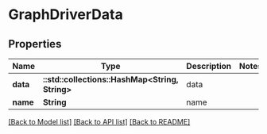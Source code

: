 # GraphDriverData

## Properties

Name | Type | Description | Notes
------------ | ------------- | ------------- | -------------
**data** | **::std::collections::HashMap<String, String>** | data | 
**name** | **String** | name | 

[[Back to Model list]](../README.md#documentation-for-models) [[Back to API list]](../README.md#documentation-for-api-endpoints) [[Back to README]](../README.md)


